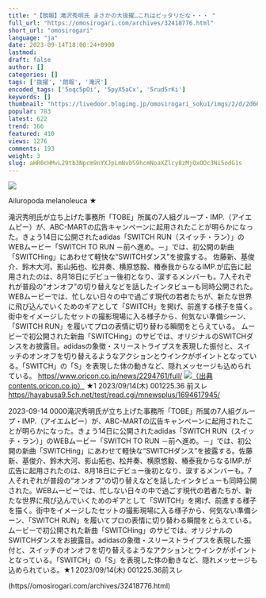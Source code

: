 ```yaml
---
title: "【朗報】滝沢秀明氏 まさかの大抜擢…これはピッタリだな・・・ "
full_url: "https://omosirogari.com/archives/32418776.html"
short_url: "omosirogari"
language: "ja"
date: 2023-09-14T18:00:24+0900
lastmod: 
draft: false
author: []
categories: []
tags: ['抜擢', '朗報', '滝沢']
encoded_tags: ['5oqc5pOi', '5pyX5aCx', '5rud5rKi']
keywords: []
thumbnail: "https://livedoor.blogimg.jp/omosirogari_soku1/imgs/2/d/2d667d1c.jpg"
popular: 783
latest: 622
trend: 166
featured: 410
views: 1276
comments: 193
weight: 3
slug: aHR0cHMvL29tb3Npcm9nYXJpLmNvbS9hcmNoaXZlcy8zMjQxODc3Ni5odG1s
---
```


![](https://livedoor.blogimg.jp/omosirogari_soku1/imgs/2/d/2d667d1c.jpg)

<div><p>Ailuropoda melanoleuca ★ </p> 滝沢秀明氏が立ち上げた事務所「TOBE」所属の7人組グループ・IMP.（アイエムピー）が、ABC-MARTの広告キャンペーンに起用されたことが明らかになった。きょう14日に公開されたadidas「SWITCH RUN（スイッチ・ラン）」のWEBムービー「SWITCH TO RUN －前へ進め。－」では、初公開の新曲「SWITCHing」にあわせて軽快な“SWITCHダンス”を披露する。 佐藤新、基俊介、鈴木大河、影山拓也、松井奏、横原悠毅、椿泰我からなるIMP.が広告に起用されたのは、8月18日にデビュー後初となり、涙するメンバーも。7人それぞれが普段の“オンオフ”の切り替えなどを話したインタビューも同時公開された。 WEBムービーでは、忙しない日々の中で過ごす現代の若者たちが、新たな世界に飛び込んでいくためのギアとして「SWITCH」を掲げ、前進する様子を描く。街中をイメージしたセットの撮影現場に入る様子から、何気ない準備シーン、「SWITCH RUN」を履いてプロの表情に切り替わる瞬間をとらえている。 ムービーで初公開された新曲「SWITCHing」のサビでは、オリジナルのSWITCHダンスをお披露目。adidasの象徴・スリーストライプスを表現した振付と、スイッチのオンオフを切り替えるようなアクションとウインクがポイントとなっている。「SWITCH」の「S」を表現した体の動きなど、隠れメッセージも込められている。 <a target='_blank' href='https//www.oricon.co.jp/news/2294761/full/'>https//www.oricon.co.jp/news/2294761/full/</a> <a href='https//contents.oricon.co.jp/upimg/news/2295000/2294761/20230913_185929_p_o_47261619.jpg' target='_blank' class='' id='img_1_1'><img src='https//livedoor.blogimg.jp/omosirogari_soku1/imgs/2/d/2d667d1c.jpg'>（出典 contents.oricon.co.jp）</a> ★1 2023/09/14(木) 001225.36 前スレ <a target='_blank' href='https//hayabusa9.5ch.net/test/read.cgi/mnewsplus/1694617945/'>https//hayabusa9.5ch.net/test/read.cgi/mnewsplus/1694617945/</a> <p>2023-09-14 0000滝沢秀明氏が立ち上げた事務所「TOBE」所属の7人組グループ・IMP.（アイエムピー）が、ABC-MARTの広告キャンペーンに起用されたことが明らかになった。きょう14日に公開されたadidas「SWITCH RUN（スイッチ・ラン）」のWEBムービー「SWITCH TO RUN －前へ進め。－」では、初公開の新曲「SWITCHing」にあわせて軽快な“SWITCHダンス”を披露する。佐藤新、基俊介、鈴木大河、影山拓也、松井奏、横原悠毅、椿泰我からなるIMP.が広告に起用されたのは、8月18日にデビュー後初となり、涙するメンバーも。7人それぞれが普段の“オンオフ”の切り替えなどを話したインタビューも同時公開された。WEBムービーでは、忙しない日々の中で過ごす現代の若者たちが、新たな世界に飛び込んでいくためのギアとして「SWITCH」を掲げ、前進する様子を描く。街中をイメージしたセットの撮影現場に入る様子から、何気ない準備シーン、「SWITCH RUN」を履いてプロの表情に切り替わる瞬間をとらえている。ムービーで初公開された新曲「SWITCHing」のサビでは、オリジナルのSWITCHダンスをお披露目。adidasの象徴・スリーストライプスを表現した振付と、スイッチのオンオフを切り替えるようなアクションとウインクがポイントとなっている。「SWITCH」の「S」を表現した体の動きなど、隠れメッセージも込められている。★1 2023/09/14(木) 001225.36前スレ</p></div>

(https//omosirogari.com/archives/32418776.html)
